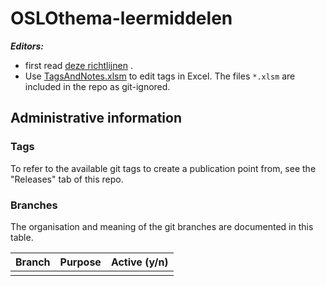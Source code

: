 # OSLOthema-leermiddelen

**_Editors:_**

- first read [deze richtlijnen](https://github.com/Informatievlaanderen/OSLO-toolchain/blob/master/doc-user/README.md) .
- Use [TagsAndNotes.xlsm](https://github.com/Informatievlaanderen/OSLO-allerleiTooltjes/tree/master/EA-Excel/TagsAndNotes)
  to edit tags in Excel. The files `*.xlsm` are included in the repo as git-ignored.

## Administrative information

### Tags

To refer to the available git tags to create a publication point from, see the "Releases" tab of this repo.

### Branches

The organisation and meaning of the git branches are documented in this table.

| Branch | Purpose | Active (y/n) |
| ------ | ------- | ------------ |
|        |         |              |
